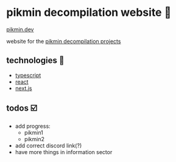 # pikmin decompilation website 🌺

[pikmin.dev](https://pikmin.dev)

website for the [pikmin decompilation projects](https://github.com/projectPiki/)

## technologies 🔑

- [typescript](https://www.typescriptlang.org/)
- [react](https://reactjs.org/)
- [next.js](https://nextjs.org/)

## todos ☑️

- add progress:
  - pikmin1
  - pikmin2
- add correct discord link(?)
- have more things in information sector
